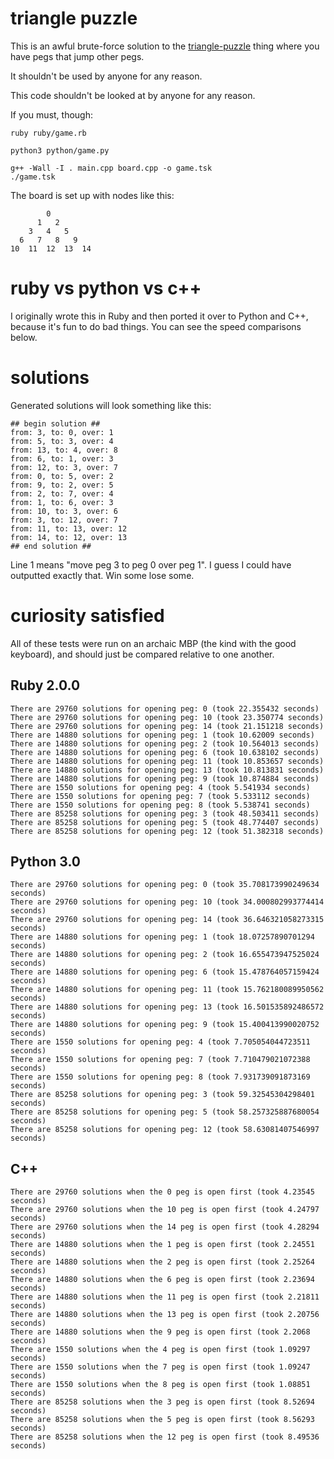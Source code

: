 triangle puzzle
===============

This is an awful brute-force solution to the [triangle-puzzle](http://www.officeplayground.com/Assets/ProductPreview/pi3000-3199/3174_peggame_1.jpg) thing where
you have pegs that jump other pegs. 

It shouldn't be used by anyone for any reason.

This code shouldn't be looked at by anyone for any reason. 

If you must, though:

    ruby ruby/game.rb

    python3 python/game.py

    g++ -Wall -I . main.cpp board.cpp -o game.tsk
    ./game.tsk

The board is set up with nodes like this:

            0
          1   2
        3   4   5
      6   7   8   9
    10  11  12  13  14  
    

ruby vs python vs c++
===========

I originally wrote this in Ruby and then ported it over to Python and C++, because it's fun to do bad things. You can see the speed comparisons below.


solutions
=========

Generated solutions will look something like this: 

    ## begin solution ##
    from: 3, to: 0, over: 1
    from: 5, to: 3, over: 4
    from: 13, to: 4, over: 8
    from: 6, to: 1, over: 3
    from: 12, to: 3, over: 7
    from: 0, to: 5, over: 2
    from: 9, to: 2, over: 5
    from: 2, to: 7, over: 4
    from: 1, to: 6, over: 3
    from: 10, to: 3, over: 6
    from: 3, to: 12, over: 7
    from: 11, to: 13, over: 12
    from: 14, to: 12, over: 13
    ## end solution ##
    
Line 1 means "move peg 3 to peg 0 over peg 1". I guess I could have outputted exactly that. Win some lose some.

curiosity satisfied
===================

All of these tests were run on an archaic MBP (the kind with the good keyboard), and should just be compared relative to one another. 

Ruby 2.0.0
----------

    There are 29760 solutions for opening peg: 0 (took 22.355432 seconds)
    There are 29760 solutions for opening peg: 10 (took 23.350774 seconds)
    There are 29760 solutions for opening peg: 14 (took 21.151218 seconds)
    There are 14880 solutions for opening peg: 1 (took 10.62009 seconds)
    There are 14880 solutions for opening peg: 2 (took 10.564013 seconds)
    There are 14880 solutions for opening peg: 6 (took 10.638102 seconds)
    There are 14880 solutions for opening peg: 11 (took 10.853657 seconds)
    There are 14880 solutions for opening peg: 13 (took 10.813831 seconds)
    There are 14880 solutions for opening peg: 9 (took 10.874884 seconds)
    There are 1550 solutions for opening peg: 4 (took 5.541934 seconds)
    There are 1550 solutions for opening peg: 7 (took 5.533112 seconds)
    There are 1550 solutions for opening peg: 8 (took 5.538741 seconds)
    There are 85258 solutions for opening peg: 3 (took 48.503411 seconds)
    There are 85258 solutions for opening peg: 5 (took 48.774407 seconds)
    There are 85258 solutions for opening peg: 12 (took 51.382318 seconds)

Python 3.0
----------

    There are 29760 solutions for opening peg: 0 (took 35.708173990249634 seconds)
    There are 29760 solutions for opening peg: 10 (took 34.000802993774414 seconds)
    There are 29760 solutions for opening peg: 14 (took 36.646321058273315 seconds)
    There are 14880 solutions for opening peg: 1 (took 18.07257890701294 seconds)
    There are 14880 solutions for opening peg: 2 (took 16.655473947525024 seconds)
    There are 14880 solutions for opening peg: 6 (took 15.478764057159424 seconds)
    There are 14880 solutions for opening peg: 11 (took 15.762180089950562 seconds)
    There are 14880 solutions for opening peg: 13 (took 16.501535892486572 seconds)
    There are 14880 solutions for opening peg: 9 (took 15.400413990020752 seconds)
    There are 1550 solutions for opening peg: 4 (took 7.705054044723511 seconds)
    There are 1550 solutions for opening peg: 7 (took 7.710479021072388 seconds)
    There are 1550 solutions for opening peg: 8 (took 7.931739091873169 seconds)
    There are 85258 solutions for opening peg: 3 (took 59.32545304298401 seconds)
    There are 85258 solutions for opening peg: 5 (took 58.257325887680054 seconds)
    There are 85258 solutions for opening peg: 12 (took 58.63081407546997 seconds)

C++
---

    There are 29760 solutions when the 0 peg is open first (took 4.23545 seconds)
    There are 29760 solutions when the 10 peg is open first (took 4.24797 seconds)
    There are 29760 solutions when the 14 peg is open first (took 4.28294 seconds)
    There are 14880 solutions when the 1 peg is open first (took 2.24551 seconds)
    There are 14880 solutions when the 2 peg is open first (took 2.25264 seconds)
    There are 14880 solutions when the 6 peg is open first (took 2.23694 seconds)
    There are 14880 solutions when the 11 peg is open first (took 2.21811 seconds)
    There are 14880 solutions when the 13 peg is open first (took 2.20756 seconds)
    There are 14880 solutions when the 9 peg is open first (took 2.2068 seconds)
    There are 1550 solutions when the 4 peg is open first (took 1.09297 seconds)
    There are 1550 solutions when the 7 peg is open first (took 1.09247 seconds)
    There are 1550 solutions when the 8 peg is open first (took 1.08851 seconds)
    There are 85258 solutions when the 3 peg is open first (took 8.52694 seconds)
    There are 85258 solutions when the 5 peg is open first (took 8.56293 seconds)
    There are 85258 solutions when the 12 peg is open first (took 8.49536 seconds)

